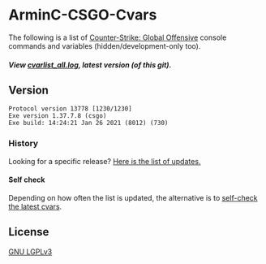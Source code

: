 # ArminC-CSGO-Cvars

The following is a list of [Counter-Strike: Global Offensive](https://steamdb.info/patchnotes/?appid=730) console commands and variables (hidden/development-only too).

##### View [cvarlist_all.log](https://github.com/ArmynC/ArminC-CSGO-Cvars/blob/master/cvarlist_all.log), latest version (of this git).

## Version

```
Protocol version 13778 [1230/1230]
Exe version 1.37.7.8 (csgo)
Exe build: 14:24:21 Jan 26 2021 (8012) (730)
```

### History

Looking for a specific release? [Here is the list of updates.](https://github.com/ArmynC/ArminC-CSGO-Cvars/commits/master/cvarlist_all.log)

#### Self check

Depending on how often the list is updated, the alternative is to [self-check the latest cvars](https://github.com/saul/csgo-cvar-unhide). 

## License
[GNU LGPLv3](https://tldrlegal.com/license/gnu-lesser-general-public-license-v3-(lgpl-3))